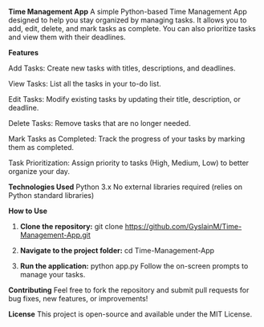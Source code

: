 ****Time Management App****
A simple Python-based Time Management App designed to help you stay organized by managing tasks. It allows you to add, edit, delete, and mark tasks as complete. You can also prioritize tasks and view them with their deadlines.

****Features****

Add Tasks: Create new tasks with titles, descriptions, and deadlines.

View Tasks: List all the tasks in your to-do list.

Edit Tasks: Modify existing tasks by updating their title, description, or deadline.

Delete Tasks: Remove tasks that are no longer needed.

Mark Tasks as Completed: Track the progress of your tasks by marking them as completed.

Task Prioritization: Assign priority to tasks (High, Medium, Low) to better organize your day.

****Technologies Used****
Python 3.x
No external libraries required (relies on Python standard libraries)

****How to Use****
1. **Clone the repository:**
git clone https://github.com/GyslainM/Time-Management-App.git

2. **Navigate to the project folder:**
cd Time-Management-App

3. **Run the application:**
python app.py
Follow the on-screen prompts to manage your tasks.

****Contributing****
Feel free to fork the repository and submit pull requests for bug fixes, new features, or improvements!

****License****
This project is open-source and available under the MIT License.
